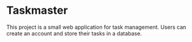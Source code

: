 # Taskmaster

This project is a small web application for task management. Users can create an
account and store their tasks in a database.
